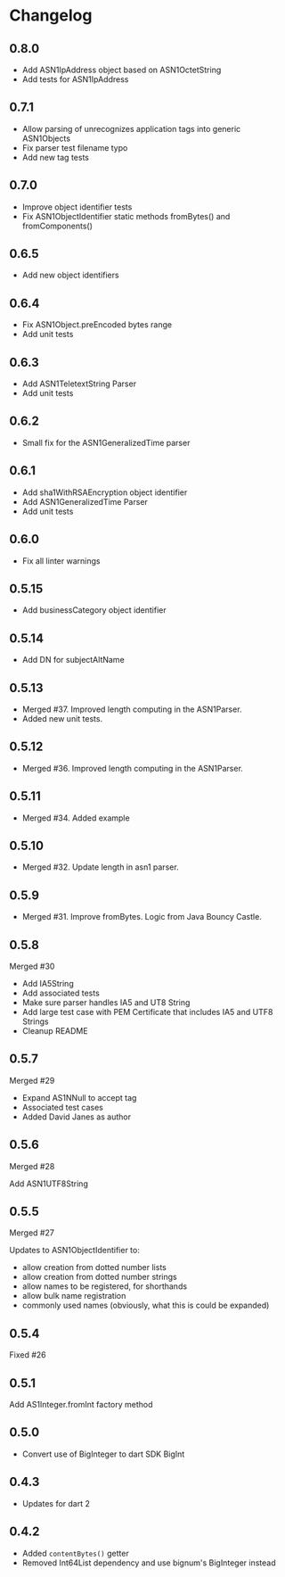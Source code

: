 # Changelog

## 0.8.0

- Add ASN1IpAddress object based on ASN1OctetString
- Add tests for ASN1IpAddress

## 0.7.1

- Allow parsing of unrecognizes application tags into generic ASN1Objects
- Fix parser test filename typo
- Add new tag tests

## 0.7.0

- Improve object identifier tests
- Fix ASN1ObjectIdentifier static methods fromBytes() and fromComponents()

## 0.6.5

- Add new object identifiers

## 0.6.4

- Fix ASN1Object.preEncoded bytes range
- Add unit tests

## 0.6.3

- Add ASN1TeletextString Parser
- Add unit tests

## 0.6.2

- Small fix for the ASN1GeneralizedTime parser

## 0.6.1

- Add sha1WithRSAEncryption object identifier
- Add ASN1GeneralizedTime Parser
- Add unit tests

## 0.6.0

- Fix all linter warnings

## 0.5.15

- Add businessCategory object identifier

## 0.5.14

- Add DN for subjectAltName

## 0.5.13

- Merged #37. Improved length computing in the ASN1Parser.
- Added new unit tests.

## 0.5.12

- Merged #36. Improved length computing in the ASN1Parser.

## 0.5.11

- Merged #34. Added example

## 0.5.10

- Merged #32. Update length in asn1 parser.

## 0.5.9

- Merged #31. Improve fromBytes. Logic from Java Bouncy Castle.

## 0.5.8

Merged #30

- Add IA5String
- Add associated tests
- Make sure parser handles IA5 and UT8 String
- Add large test case with PEM Certificate that includes IA5 and UTF8 Strings
- Cleanup README

## 0.5.7

Merged #29

- Expand AS1NNull to accept tag
- Associated test cases
- Added David Janes as author

## 0.5.6

Merged #28

Add ASN1UTF8String

## 0.5.5

Merged #27

Updates to ASN1ObjectIdentifier to:

- allow creation from dotted number lists
- allow creation from dotted number strings
- allow names to be registered, for shorthands
- allow bulk name registration
- commonly used names (obviously, what this is could be expanded)

## 0.5.4

Fixed #26

## 0.5.1

Add AS1Integer.fromInt factory method

## 0.5.0

- Convert use of BigInteger to dart SDK BigInt

## 0.4.3

- Updates for dart 2

## 0.4.2

- Added `contentBytes()` getter
- Removed Int64List dependency and use bignum's BigInteger instead
